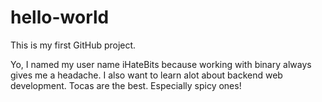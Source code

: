 # hello-world
This is my first GitHub project.

Yo, I named my user name iHateBits because working with binary always gives me a headache.
I also want to learn alot about backend web development.
Tocas are the best. Especially spicy ones!
